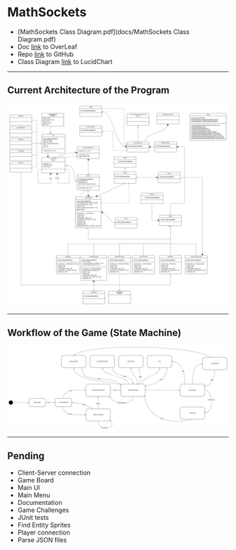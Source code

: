 # MathSockets
- [MathSockets Class Diagram.pdf](docs/MathSockets Class Diagram.pdf)
- Doc [link](https://www.overleaf.com/9279542132rnkkgsrbsxyq) to OverLeaf
- Repo [link](https://github.com/Vivallo04/MathSockets) to GitHub
- Class Diagram [link](https://lucid.app/lucidchart/invitations/accept/inv_ecb42170-a261-42f3-b955-15b89e92216e?viewport_loc=-1707%2C-1590%2C5913%2C3003%2C0_0) to LucidChart
---
## Current Architecture of the Program
![MathSockets Class Diagram.png](docs/UML/MathSockets_Class_Diagram.png)

---
## Workflow of the Game (State Machine)
![MathSockets StateMachine.png](docs/UML/MathSocketsStateWorkflow.png)

---
## Pending
- Client-Server connection
- Game Board
- Main UI
- Main Menu
- Documentation
- Game Challenges
- JUnit tests
- Find Entity Sprites
- Player connection
- Parse JSON files
